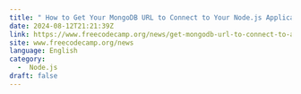 ```yaml
---
title: " How to Get Your MongoDB URL to Connect to Your Node.js Application – A Step-by-Step Guide "
date: 2024-08-12T21:21:39Z
link: https://www.freecodecamp.org/news/get-mongodb-url-to-connect-to-a-nodejs-application/?utm_medium=RSS&utm_source=news.12bit.vn
site: www.freecodecamp.org/news
language: English
category:
  -  Node.js 
draft: false
---
```

